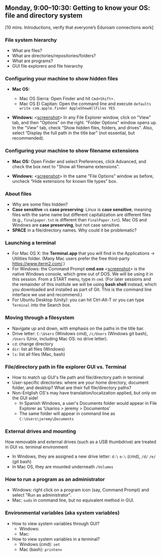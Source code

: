 ## Monday, 9:00–10:30: Getting to know your OS: file and directory system

[10 mins. Introductions, verify that everyone’s Eduroam connections work]

### File system hierarchy 

* What are files?
* What are directories/repositories/folders? <!--Thinking about why we call them folders: a folder and a piece of paper are the same, and can do some of the same things. A folder can also hold pieces of paper.-->
* What are programs? <!--Programs are files that can do something, but are still files nonetheless. Take a piece of paper out of your folder, fold it into an airplane, and throw it. It's still a piece of paper you can read from and write on, but it can fly.-->
* GUI file explorers and file hierarchy


### Configuring your machine to show hidden files
* **Mac OS:** 
	* Mac OS Sierra: Open Finder and hit `Cmd+Shift+.`
	* Mac OS El Capitan: Open the command line and execute `defaults write com.apple.finder AppleShowAllFiles YES`

* **Windows:** <[screenshot](images/getting_to_know_winconfig.png)> In any File Explorer window, click on "View" tab, and then "Options" on the right. "Folder Options" window opens up. In the "View" tab, check “Show hidden files, folders, and drives". Also, select “Display the full path in the title bar” (not essential, but recommended).


### Configuring your machine to show filename extensions

* **Mac OS:** Open Finder and select Preferences, click Advanced, and check the box next to "Show all filename extensions".

* **Windows:** <[screenshot](images/getting_to_know_winconfig.png)> In the same "File Options" window as before, uncheck “Hide extensions for known file types” box.

### About files

* Why are some files hidden? <!--If you change something, however small, in some of these files, you can break your computer. Be careful!-->
* **Case sensitive** vs **case preserving**: Linux is **case sensitive**, meaning files with the same name but different capitalization are different files (e.g., `finalpaper.txt` is different than `FinalPaper.txt`). Mac OS and Windows are **case preserving**, but not case sensitive. <!-- (This preference can be changed when configuring the filesystem, but certain programs will not run in a case sensitive environment, so it’s best to leave it alone). A case preserving file system will spell the filename as you type it, but if you create a different file with a name that differs only in capitalization, it will overwrite the first one. We recommend not creating filenames that differ only in capitalization even on Linux; not only is it potentially confusing, but you may be collaborating on a project with someone not on Linux. -->
* **SPACE** in a file/directory names. Why could it be problematic? 


### Launching a terminal

* For Mac OS X: the **Terminal.app** that you will find in the Applications → Utilities folder. (Many Mac users prefer the free third-party <https://www.iterm2.com/>.)
* For Windows: the Command Prompt **cmd.exe** <[screenshot](images/getting_to_know_cmd.png)> is the native Windows console, which grew out of DOS.  We will be using it in this session. From a START menu, type in `cmd`. 
(For later sessions and the remainder of this institute we will be using **bash shell** instead, which you downloaded and installed as part of Git. This is the command line interface we use and recommend.)
* For Ubuntu Desktop (Unity): you can hit Ctrl-Alt-T or you can type `Terminal` into the Search box.


### Moving through a filesystem
<!-- Move the programs and files stuff in here, use cmd.exe -->
<!-- where is home?  both in cmd and in gui-->
<!-- language differences for gui and command line-->


* Navigate up and down, with emphasis on the paths in the title bar. <!-- We should clarify that Git Bash will use forward slashes rather than backslashes, and explain later when we introduce cmd why that's the case.-->
* Drive letter: `C:\Users` (Windows cmd), `/c/Users` (Windows git bash), `/Users` (Unix, including Mac OS: no drive letter).
* `cd`: change directory <!--Open a command line and begin using `cd`. Explain that `cd` is essentially the same as selecting or clicking a folder. `cd` into your home directory.-->
* `dir`: list all files (Windows)
* `ls`: list all files (Mac, bash) <!--Use `ls` to show all the files in your current (when you first open the terminal, home) directory. Compare that to what you now see in your home directory (or C drive "folder"). Then use `cd Documents` to move into your documents folder. This is a relative path, as you’ve navigated relative to where you’ve started. Explain what an absolute path looks like, and try running one. Then run a few relative paths.-->

### File/directory path in file explorer GUI vs. Terminal 
* How to match up GUI's file path and file/directory path in terminal
* User-specific directories: where are your home directory, document folder, and desktop? What are their full file/directory paths? 
* Non-Enlglish OS's may have translation/localization applied, but only on the GUI side! 
	* In Spanish Windows, a user's Documents folder would appear in File Explorer as 'Usarios > jeremy > Documentos'
	* The same folder will appear in command line as `C:\Users\jeremy\Documents`

### External drives and mounting
How removable and external drives (such as a USB thumbdrive) are treated in GUI vs. terminal environment
* In Windows, they are assigned a new drive letter: `d:\` `e:\` (cmd), `/d/` `/e/` (git bash)
* In Mac OS, they are mounted underneath `/Volumes`
 	
### How to run a program as an administrator
* Windows: right click on a program icon (say, Command Prompt) and select "Run as administrator". 
* Mac: `sudo` in command line, but no equivalent method in GUI.  

### Environmental variables (aka system variables)
* How to view system variables through GUI?
	* Windows:
	* Mac: 
* How to view system variables in a terminal?
	* Windows (cmd): `set`
	* Mac (bash): `printenv`
